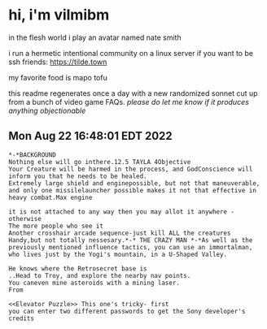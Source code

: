 # hi, i'm vilmibm

in the flesh world i play an avatar named nate smith

i run a hermetic intentional community on a linux server if you want to be ssh friends: https://tilde.town

my favorite food is mapo tofu

this readme regenerates once a day with a new randomized sonnet cut up from a bunch of video game FAQs.
_please do let me know if it produces anything objectionable_

## Mon Aug 22 16:48:01 EDT 2022

    *-*BACKGROUND
    Nothing else will go inthere.12.5 TAYLA 4Objective
    Your Creature will be harmed in the process, and GodConscience will inform you that he needs to be healed.
    Extremely large shield and enginepossible, but not that maneuverable, and only one missilelauncher possible makes it not that effective in heavy combat.Max engine
    
    it is not attached to any way then you may allot it anywhere - otherwise
    The more people who see it
    Another crosshair arcade sequence-just kill ALL the creatures
    Handy,but not totally nessesary.*-* THE CRAZY MAN *-*As well as the previously mentioned influence tactics, you can use an immortalman, who lives just by the Yogi's mountain, in a U-Shaped Valley.
    
    He knows where the Retrosecret base is
    ..Head to Troy, and explore the nearby nav points.
    You caneven mine asteroids with a mining laser.
    From
    
    <<Elevator Puzzle>> This one's tricky- first
    you can enter two different passwords to get the Sony developer's credits
